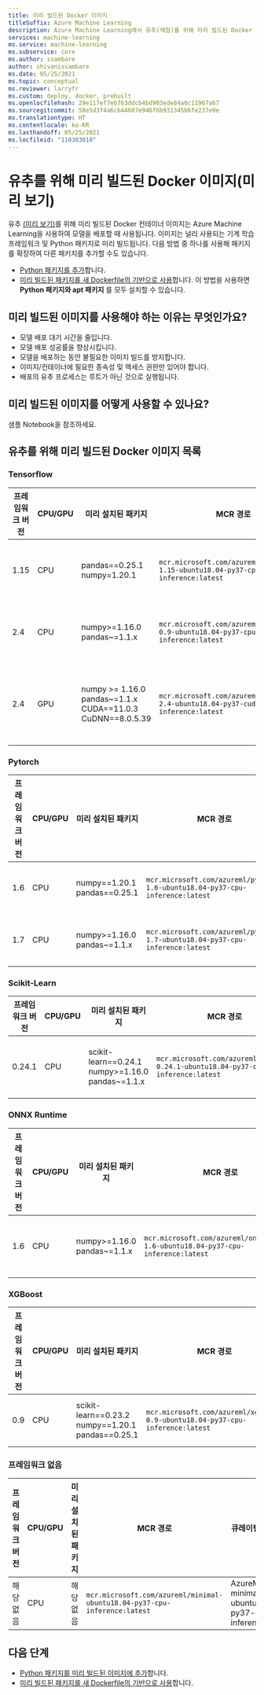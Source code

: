 ```yaml
---
title: 미리 빌드된 Docker 이미지
titleSuffix: Azure Machine Learning
description: Azure Machine Learning에서 유추(채점)를 위해 미리 빌드된 Docker 이미지
services: machine-learning
ms.service: machine-learning
ms.subservice: core
ms.author: ssambare
author: shivanissambare
ms.date: 05/25/2021
ms.topic: conceptual
ms.reviewer: larryfr
ms.custom: deploy, docker, prebuilt
ms.openlocfilehash: 29e117ef7eb763ddcb4bd903ede84a0c11967a67
ms.sourcegitcommit: 58e5d3f4a6cb44607e946f6b931345b6fe237e0e
ms.translationtype: HT
ms.contentlocale: ko-KR
ms.lasthandoff: 05/25/2021
ms.locfileid: "110383010"
---
```

# <a name="prebuilt-docker-images-for-inference-preview"></a>유추를 위해 미리 빌드된 Docker 이미지(미리 보기)

유추 [(미리 보기)](https://azure.microsoft.com/support/legal/preview-supplemental-terms/)를 위해 미리 빌드된 Docker 컨테이너 이미지는 Azure Machine Learning을 사용하여 모델을 배포할 때 사용됩니다.  이미지는 널리 사용되는 기계 학습 프레임워크 및 Python 패키지로 미리 빌드됩니다. 다음 방법 중 하나를 사용해 패키지를 확장하여 다른 패키지를 추가할 수도 있습니다.

* [Python 패키지를 추가](how-to-prebuilt-docker-images-inference-python-extensibility.md)합니다.
* [미리 빌드된 패키지를 새 Dockerfile의 기반으로 사용](how-to-extend-prebuilt-docker-image-inference.md)합니다. 이 방법을 사용하면 **Python 패키지와 apt 패키지** 를 모두 설치할 수 있습니다.

## <a name="why-should-i-use-prebuilt-images"></a>미리 빌드된 이미지를 사용해야 하는 이유는 무엇인가요?

* 모델 배포 대기 시간을 줄입니다.
* 모델 배포 성공률을 향상시킵니다.
* 모델을 배포하는 동안 불필요한 이미지 빌드를 방지합니다.
* 이미지/컨테이너에 필요한 종속성 및 액세스 권한만 있어야 합니다. 
* 배포의 유추 프로세스는 루트가 아닌 것으로 실행됩니다.

## <a name="how-can-i-use-prebuilt-images"></a>미리 빌드된 이미지를 어떻게 사용할 수 있나요?

샘플 Notebook을 참조하세요.

## <a name="list-of-prebuilt-docker-images-for-inference"></a>유추를 위해 미리 빌드된 Docker 이미지 목록 

### <a name="tensorflow"></a>Tensorflow

프레임워크 버전 | CPU/GPU | 미리 설치된 패키지 | MCR 경로 | 큐레이팅된 환경
 --- | --- | --- | --- | --- |
 1.15 | CPU | pandas==0.25.1 </br> numpy=1.20.1 | `mcr.microsoft.com/azureml/tensorflow-1.15-ubuntu18.04-py37-cpu-inference:latest`  | AzureML-tensorflow-1.15-ubuntu18.04-py37-cpu-inference | 
2.4 | CPU | numpy>=1.16.0 </br> pandas~=1.1.x | `mcr.microsoft.com/azureml/xgboost-0.9-ubuntu18.04-py37-cpu-inference:latest` | AzureML-tensorflow-2.4-ubuntu18.04-py37-cpu-inference |
2.4 | GPU | numpy >= 1.16.0 </br> pandas~=1.1.x </br> CUDA==11.0.3 </br> CuDNN==8.0.5.39 | `mcr.microsoft.com/azureml/tensorflow-2.4-ubuntu18.04-py37-cuda11.0.3-gpu-inference:latest` | AzureML-tensorflow-2.4-ubuntu18.04-py37-cuda11.0.3-gpu-inference |

### <a name="pytorch"></a>Pytorch

프레임워크 버전 | CPU/GPU | 미리 설치된 패키지 | MCR 경로 | 큐레이팅된 환경
 --- | --- | --- | --- | --- |
 1.6 | CPU | numpy==1.20.1 </br> pandas==0.25.1 | `mcr.microsoft.com/azureml/pytorch-1.6-ubuntu18.04-py37-cpu-inference:latest` | AzureML-pytorch-1.6-ubuntu18.04-py37-cpu-inference |
1.7 | CPU | numpy>=1.16.0 </br> pandas~=1.1.x | `mcr.microsoft.com/azureml/pytorch-1.7-ubuntu18.04-py37-cpu-inference:latest` | AzureML-pytorch-1.7-ubuntu18.04-py37-cpu-inference |

### <a name="scikit-learn"></a>Scikit-Learn

프레임워크 버전 | CPU/GPU | 미리 설치된 패키지 | MCR 경로 | 큐레이팅된 환경
 --- | --- | --- | --- | --- |
0.24.1  | CPU | scikit-learn==0.24.1 </br> numpy>=1.16.0 </br> pandas~=1.1.x | `mcr.microsoft.com/azureml/sklearn-0.24.1-ubuntu18.04-py37-cpu-inference:latest` | AzureML-sklearn-0.24.1-ubuntu18.04-py37-cpu-inference |

### <a name="onnx-runtime"></a>ONNX Runtime

프레임워크 버전 | CPU/GPU | 미리 설치된 패키지 | MCR 경로 | 큐레이팅된 환경
 --- | --- | --- | --- | --- |
1.6 | CPU | numpy>=1.16.0 </br> pandas~=1.1.x | `mcr.microsoft.com/azureml/onnxruntime-1.6-ubuntu18.04-py37-cpu-inference:latest` |AzureML-onnxruntime-1.6-ubuntu18.04-py37-cpu-inference |

### <a name="xgboost"></a>XGBoost

프레임워크 버전 | CPU/GPU | 미리 설치된 패키지 | MCR 경로 | 큐레이팅된 환경
 --- | --- | --- | --- | --- |
0.9 | CPU | scikit-learn==0.23.2 </br> numpy==1.20.1 </br> pandas==0.25.1 | `mcr.microsoft.com/azureml/xgboost-0.9-ubuntu18.04-py37-cpu-inference:latest` | AzureML-xgboost-0.9-ubuntu18.04-py37-cpu-inference | 

### <a name="no-framework"></a>프레임워크 없음

프레임워크 버전 | CPU/GPU | 미리 설치된 패키지 | MCR 경로 | 큐레이팅된 환경
 --- | --- | --- | --- | --- |
해당 없음 | CPU | 해당 없음 | `mcr.microsoft.com/azureml/minimal-ubuntu18.04-py37-cpu-inference:latest` | AzureML-minimal-ubuntu18.04-py37-cpu-inference  |

## <a name="next-steps"></a>다음 단계

* [Python 패키지를 미리 빌드된 이미지에 추가](how-to-prebuilt-docker-images-inference-python-extensibility.md)합니다.
* [미리 빌드된 패키지를 새 Dockerfile의 기반으로 사용](how-to-extend-prebuilt-docker-image-inference.md)합니다.